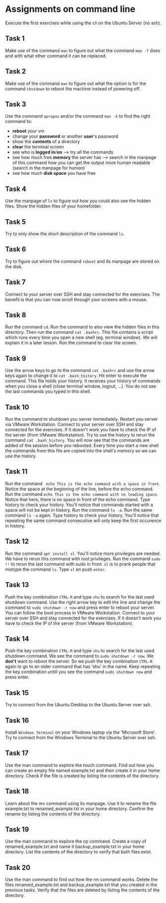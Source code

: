 # Assignments on command line

Execute the first exercises while using the cli on the Ubuntu Server (no ssh). 

## Task 1
Make use of the command `man` to figure out what the command `man -f` does and with what other command it can be replaced.

## Task 2
Make use of the command `man` to figure out what the option is for the command `shutdown` to reboot the machine instead of powering off.

## Task 3
Use the command `apropos` and/or the command `man -k` to find the right command to:
- __reboot__ your vm
- change your __password__ or another __user__'s password
- show the __contents__ of a directory
- __clear__ the terminal screen
- see who is __logged in__/__on__ --> try all the commands
- see how much free __memory__ the server has  --> search in the manpage of this command how you can get the output more human readable (search in the manpage for _human_)
- see how much __disk space__ you have free  

## Task 4
Use the manpage of `ls` to figure out how you could also see the hidden files. Show the hidden files of your homefolder.

## Task 5 
Try to only show the short description of the command `ls`.

## Task 6 
Try to figure out where the command `reboot` and its manpage are stored on the disk.

## Task 7
Connect to your server over SSH and stay connected for the exercises. The benefit is that you can now scroll through your screens with a mouse.

## Task 8 
Run the command `cd`. Run the command to also view the hidden files in this directory. Then run the command `cat .bashrc`. This file contains a script which runs every time you open a new shell (eg. terminal window). We will explain it in a later lesson. Run the command to clear the screen.

## Task 9 
Use the arrow keys to go to the command `cat .bashrc` and use the arrow keys again to change it to `cat .bash_history`. Hit enter to execute the command. This file holds your history. It receives your history of commands when you close a shell (close terminal window, logout, ...). You do not see the last commands you typed in this shell.

## Task 10
Run the command to shutdown you server immediately. Restart you server via VMware Workstation.
Connect to your server over SSH and stay connected for the exercises. If it doesn't work you have to check the IP of the server (from VMware Workstation).
Try to use the history to rerun the command `cat .bash_history`. You will now see that the commands are added of the session before you rebooted. Every time you start a new shell the commands from this file are copied into the shell's memory so we can use the history.

## Task 11
Run the command ` echo This is the echo command with a space in front`. Notice the space at the beginning of the line, before the echo command.
Run the command `echo This is the echo command with no leading space`. Notice that here, there is no space in front of the echo command.
Type history to check your history.
You'll notice that commands started with a space will not be kept in history.
Run the command `ls -a`.
Run the same command `ls -a` again.
Type history to check your history.
You'll notice that repeating the same command consecutive will only keep the first occurence in history.


## Task 12
Run the command `apt install sl`. You'll notice more privileges are needed. We have to rerun this command with root privileges. Run the command `sudo !!` to rerun the last command with sudo in front. `sl` is to prank people that mistype the command `ls`. Type `sl` en push `enter`.

## Task 13
Push the key combination `CTRL-R` and type `shu` to search for the last used shutdown command. Use the right arrow key to edit the line and change the command to `sudo shutdown -r now` and press enter to reboot your server. You can follow the boot process in VMware Workstation. Connect to your server over SSH and stay connected for the exercises. If it doesn't work you have to check the IP of the server (from VMware Workstation).

## Task 14
Push the key combination `CTRL-R` and type `shu` to search for the last used shutdown command. We see the command to `sudo shutdown -r now`. We __don't__ want to reboot the server.  So we push the key combination `CTRL-R` again to go to an older command that has 'shu' in the name. Keep repeating the key combination untill you see the command `sudo shutdown now` and press enter.

## Task 15
Try to connect from the Ubuntu Desktop to the Ubuntu Server over ssh.  

## Task 16
Install `Windows Terminal` on your Windows laptop via the 'Microsoft Store'. Try to connect from the Windows Terminal to the Ubuntu Server over ssh. 

## Task 17
Use the man command to explore the touch command. Find out how you can create an empty file named example.txt and then create it in your home directory. Check if the file is created by listing the contents of the directory.

## Task 18
Learn about the mv command using its manpage. Use it to rename the file example.txt to renamed_example.txt in your home directory. Confirm the rename by listing the contents of the directory.

## Task 19
Use the man command to explore the cp command. Create a copy of renamed_example.txt and name it backup_example.txt in your home directory. List the contents of the directory to verify that both files exist.

## Task 20
Use the man command to find out how the rm command works. Delete the files renamed_example.txt and backup_example.txt that you created in the previous tasks. Verify that the files are deleted by listing the contents of the directory.